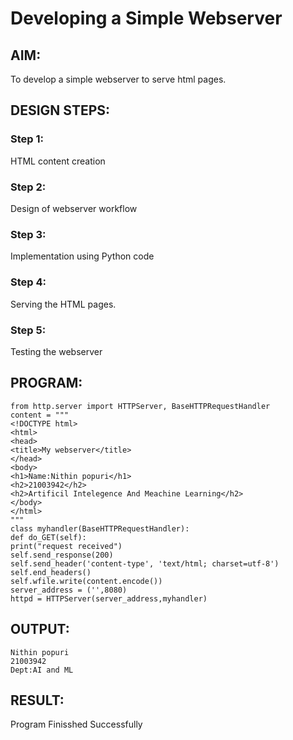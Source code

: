 # Developing a Simple Webserver
## AIM:

To develop a simple webserver to serve html pages.
## DESIGN STEPS:
### Step 1:
HTML content creation
### Step 2:
Design of webserver workflow
### Step 3:
Implementation using Python code
### Step 4:
Serving the HTML pages.
### Step 5:
Testing the webserver
## PROGRAM:
```
from http.server import HTTPServer, BaseHTTPRequestHandler
content = """
<!DOCTYPE html>
<html>
<head>
<title>My webserver</title>
</head>
<body>
<h1>Name:Nithin popuri</h1>
<h2>21003942</h2>
<h2>Artificil Intelegence And Meachine Learning</h2>
</body>
</html>
"""
class myhandler(BaseHTTPRequestHandler):
def do_GET(self):
print("request received")
self.send_response(200)
self.send_header('content-type', 'text/html; charset=utf-8')
self.end_headers()
self.wfile.write(content.encode())
server_address = ('',8080)
httpd = HTTPServer(server_address,myhandler)
```
## OUTPUT:
```
Nithin popuri
21003942
Dept:AI and ML
```

## RESULT:
Program Finisshed Successfully
